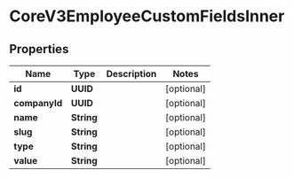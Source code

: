 

# CoreV3EmployeeCustomFieldsInner


## Properties

| Name | Type | Description | Notes |
|------------ | ------------- | ------------- | -------------|
|**id** | **UUID** |  |  [optional] |
|**companyId** | **UUID** |  |  [optional] |
|**name** | **String** |  |  [optional] |
|**slug** | **String** |  |  [optional] |
|**type** | **String** |  |  [optional] |
|**value** | **String** |  |  [optional] |




